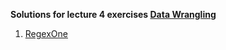 **Solutions for lecture 4 exercises [Data Wrangling](https://missing.csail.mit.edu/2020/data-wrangling/)** 
1. [RegexOne](https://regexone.com/)
